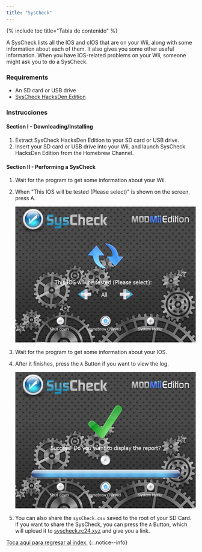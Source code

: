 ```yaml
---
title: "SysCheck"
---
```


{% include toc title="Tabla de contenido" %}

A SysCheck lists all the IOS and cIOS that are on your Wii, along with some information about each of them. It also gives you some other useful information. When you have IOS-related problems on your Wii, someone might ask you to do a SysCheck.

### Requirements

* An SD card or USB drive
* [SysCheck HacksDen Edition](https://oscwii.org/library/app/SysCheckME)

### Instrucciones
#### Section I - Downloading/Installing

1. Extract SysCheck HacksDen Edition to your SD card or USB drive.
1. Insert your SD card or USB drive into your Wii, and launch SysCheck HacksDen Edition from the Homebrew Channel.

#### Section II - Performing a SysCheck

1. Wait for the program to get some information about your Wii.
1. When "This IOS will be tested (Please select)" is shown on the screen, press A.

    ![](/images/homebrew/syscheck/syscheck_chooseios.png)

1. Wait for the program to get some information about your IOS.
1. After it finishes, press the `A` Button if you want to view the log.

    ![](/images/homebrew/syscheck/syscheck_success.png)

1. You can also share the `sysCheck.csv` saved to the root of your SD Card. If you want to share the SysCheck, you can press the `A` Button, which will upload it to [syscheck.rc24.xyz](https://syscheck.rc24.xyz/) and give you a link.

[Toca aqui para regresar al index.](site-navigation)
{: .notice--info}
